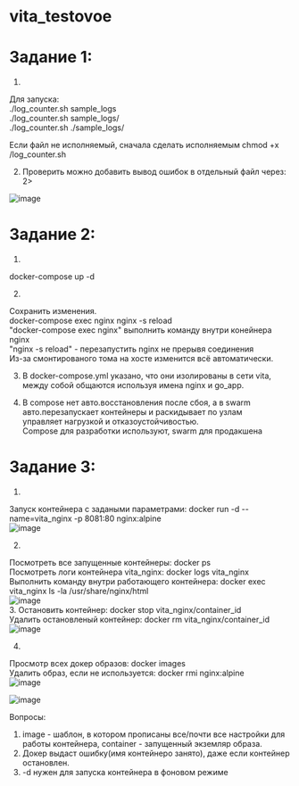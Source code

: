# vita_testovoe
# Задание 1:
1.
 Для запуска: <br />
 ./log_counter.sh sample_logs <br />
 ./log_counter.sh sample_logs/ <br />
 ./log_counter.sh ./sample_logs/ <br />

 Если файл не исполняемый, сначала сделать исполняемым chmod +x /log_counter.sh

 2.
    Проверить можно добавить вывод ошибок в отдельный файл через: 2>

![image](https://github.com/user-attachments/assets/11709cbe-5c1f-4f2f-aba7-d81dc5e25857)

# Задание 2:

1. 
  docker-compose up -d

2.
  Сохранить изменения. <br />
  docker-compose exec nginx nginx -s reload <br />
  "docker-compose exec nginx"  выполнить команду внутри конейнера nginx <br />
  "nginx -s reload" - перезапустить nginx не прерывя соединения <br />
  Из-за смонтированого тома на хосте изменится всё автоматически. <br />

3.
   В docker-compose.yml указано, что они изолированы в сети vita, между собой общаются используя имена nginx и go_app. <br />

4.
   В compose нет авто.восстановления после сбоя, а в swarm авто.перезапускает контейнеры и раскидывает по узлам <br />
   управляет нагрузкой и отказоустойчивостью. <br />
   Compose для разработки используют, swarm для продакшена <br />

# Задание 3:
 1.
  Запуск контейнера с задаными параметрами: docker run -d  --name=vita_nginx -p 8081:80 nginx:alpine <br />
  ![image](https://github.com/user-attachments/assets/f2464544-de07-49a8-8c35-c369e3ecd849)
 
 2. 
  Посмотреть все запущенные контейнеры: docker ps <br />
  Посмотреть логи контейнера vita_nginx: docker logs vita_nginx <br />
  Выполнить команду внутри работающего контейнера: docker exec vita_nginx ls -la /usr/share/nginx/html <br />
  ![image](https://github.com/user-attachments/assets/1ebe1070-b4fb-4e22-aa36-b3f7ce58b4c5) <br />
 3.
  Остановить контейнер: docker stop vita_nginx/container_id <br /> 
  Удалить остановленый контейнер: docker rm vita_nginx/container_id <br /> 
  ![image](https://github.com/user-attachments/assets/88c53732-5081-407e-974b-de0a4af9c134) <br /> 

 4. 
  Просмотр всех докер образов: docker images <br />
  Удалить образ, если не используется: docker rmi nginx:alpine <br /> 
![image](https://github.com/user-attachments/assets/54d5ad1b-a13c-4dc5-b23f-bfb14e302656) <br /> 
 
![image](https://github.com/user-attachments/assets/592bd9e9-14b6-4b38-a9b1-dbf976559212)

 Вопросы: <br />
  1. image - шаблон, в котором прописаны все/почти все настройки для работы контейнера, container - запущенный экземляр образа. <br />
  2. Докер выдаст ошибку(имя контейнеро занято), даже если контейнер остановлен. <br />
  3. -d нужен для запуска контейнера в фоновом режиме  <br />




